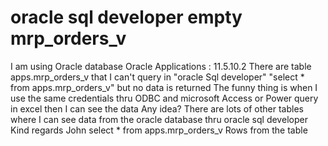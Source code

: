 
# oracle sql developer empty mrp_orders_v

I am using Oracle database
Oracle Applications : 11.5.10.2
There are table apps.mrp_orders_v that I can't query in "oracle Sql developer"
"select * from apps.mrp_orders_v" but no data is returned
The funny thing is when I use the same credentials thru ODBC and microsoft Access or Power query in excel then I can see the data
Any idea?
There are lots of other tables where I can see data from the oracle database thru oracle sql developer
Kind regards
John
select * from apps.mrp_orders_v
Rows from the table

        